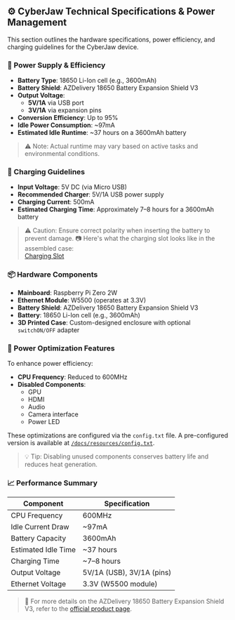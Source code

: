 
## ⚙️ CyberJaw Technical Specifications & Power Management

This section outlines the hardware specifications, power efficiency, and charging guidelines for the CyberJaw device.

### 🔋 Power Supply & Efficiency

- **Battery Type**: 18650 Li-Ion cell (e.g., 3600mAh)
- **Battery Shield**: AZDelivery 18650 Battery Expansion Shield V3
- **Output Voltage**:
  - **5V/1A** via USB port
  - **3V/1A** via expansion pins
- **Conversion Efficiency**: Up to 95%
- **Idle Power Consumption**: ~97mA
- **Estimated Idle Runtime**: ~37 hours on a 3600mAh battery

> ⚠️ Note: Actual runtime may vary based on active tasks and environmental conditions.

### 🔌 Charging Guidelines

- **Input Voltage**: 5V DC (via Micro USB)
- **Recommended Charger**: 5V/1A USB power supply
- **Charging Current**: 500mA
- **Estimated Charging Time**: Approximately 7–8 hours for a 3600mAh battery

> ⚠️ Caution: Ensure correct polarity when inserting the battery to prevent damage.
> 📷 Here's what the charging slot looks like in the assembled case:  
> [Charging Slot](/docs/resources/Images/charging_Slot.jpeg)

### 📦 Hardware Components

- **Mainboard**: Raspberry Pi Zero 2W
- **Ethernet Module**: W5500 (operates at 3.3V)
- **Battery Shield**: AZDelivery 18650 Battery Expansion Shield V3
- **Battery**: 18650 Li-Ion cell (e.g., 3600mAh)
- **3D Printed Case**: Custom-designed enclosure with optional `switchON/OFF` adapter

### 🔧 Power Optimization Features

To enhance power efficiency:

- **CPU Frequency**: Reduced to 600MHz
- **Disabled Components**:
  - GPU
  - HDMI
  - Audio
  - Camera interface
  - Power LED

These optimizations are configured via the `config.txt` file. A pre-configured version is available at [`/docs/resources/config.txt`](./docs/resources/config.txt).

> 💡 Tip: Disabling unused components conserves battery life and reduces heat generation.

### 📈 Performance Summary

| Component           | Specification           |
|---------------------|-------------------------|
| CPU Frequency       | 600MHz                  |
| Idle Current Draw   | ~97mA                   |
| Battery Capacity    | 3600mAh                 |
| Estimated Idle Time | ~37 hours               |
| Charging Time       | ~7–8 hours              |
| Output Voltage      | 5V/1A (USB), 3V/1A (pins)|
| Ethernet Voltage    | 3.3V (W5500 module)     |

> 🔗 For more details on the AZDelivery 18650 Battery Expansion Shield V3, refer to the [official product page](https://www.az-delivery.de/en/products/battery-expansion-shield-18650-v3-inkl-usb-kabel).

